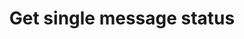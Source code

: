 ---
title: Get single message status
excerpt: The method is used for getting the status of a single message.
api:
  file: yespoio.json
  operationId: getInstantMessagesStatus
deprecated: false
hidden: false
metadata:
  title: ''
  description: ''
  robots: index
next:
  description: ''
---